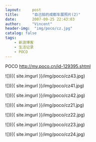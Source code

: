 ```yaml
---
layout:     post
title:      "自己拍的成都车展照片(2)"
date:       2007-09-25 22:43:03
author:     "Vincent"
header-img:  "img/poco/cz.jpg"
catalog: false
tags:
    - 新浪博客
    - 生活记录
    - POCO
---
```



POCO http://my.poco.cn/id-129395.shtml

![]({{ site.imgurl }}/img/poco/cz43.jpg)

![]({{ site.imgurl }}/img/poco/cz41.jpg)

![]({{ site.imgurl }}/img/poco/cz42.jpg)

![]({{ site.imgurl }}/img/poco/cz21.jpg)

![]({{ site.imgurl }}/img/poco/cz22.jpg)

![]({{ site.imgurl }}/img/poco/cz23.jpg)

![]({{ site.imgurl }}/img/poco/cz24.jpg)




